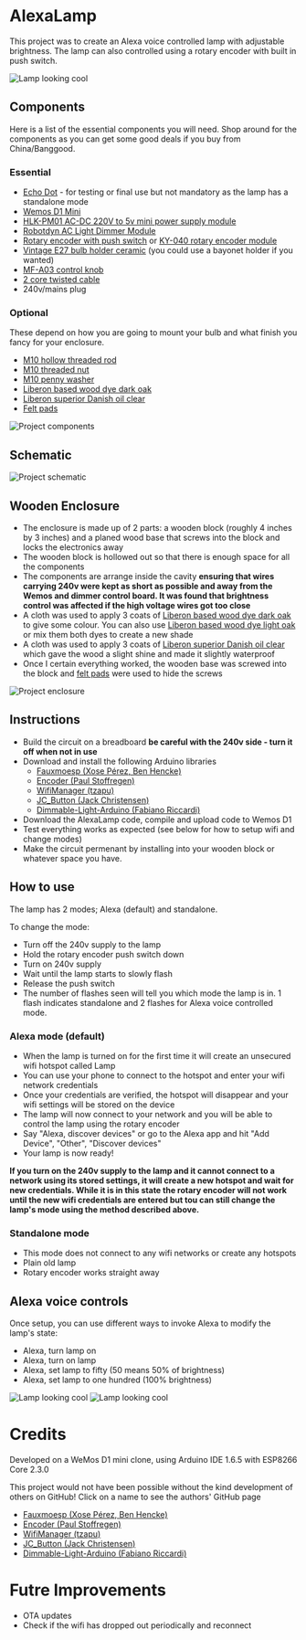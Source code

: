 # AlexaLamp

This project was to create an Alexa voice controlled lamp with adjustable brightness. The lamp can also controlled using a rotary encoder with built in push switch.

![Lamp looking cool](images/lamp2.jpg)

## Components

Here is a list of the essential components you will need.  Shop around for the components as you can get some good deals if you buy from China/Banggood.

### Essential

* [Echo Dot](https://www.amazon.co.uk/Echo-Dot-3rd-Gen-Charcoal/dp/B07PJV3JPR) - for testing or final use but not mandatory as the lamp has a standalone mode
* [Wemos D1 Mini](https://wiki.wemos.cc/products:d1:d1_mini)
* [HLK-PM01 AC-DC 220V to 5v mini power supply module](http://www.hlktech.net/product_detail.php?ProId=54)
* [Robotdyn AC Light Dimmer Module](https://robotdyn.com/ac-light-dimmer-module-1-channel-3-3v-5v-logic-ac-50-60hz-220v-110v.html)
* [Rotary encoder with push switch](https://uk.pi-supply.com/products/rotary-encoder-push-switch) or [KY-040 rotary encoder module](https://uk.banggood.com/KY-040-Rotary-Decoder-Encoder-Module-AVR-PIC-p-914010.html)
* [Vintage E27 bulb holder ceramic](https://www.ebay.co.uk/itm/Vintage-E27-Bulb-Holder-Ceramic-Industrial-Lamp-Lighting-Antique-Retro-Edison/253903670767) (you could use a bayonet holder if you wanted)
* [MF-A03 control knob](https://www.google.com/search?q=MF-a03)
* [2 core twisted cable](https://www.ebay.co.uk/itm/2-Core-Twist-Braided-Fabric-Cable-Vintage-Electric-Wire-Flexible-Lighting-Cord/312959065511)
* 240v/mains plug 

### Optional

These depend on how you are going to mount your bulb and what finish you fancy for your enclosure.

* [M10 hollow threaded rod](https://lightingspares.co.uk/collections/threaded-rods)
* [M10 threaded nut](https://lightingspares.co.uk/products/oaks-oa16-metal-10mm-threaded-nut)
* [M10 penny washer](https://www.toolstation.com/penny-washer/p90716)
* [Liberon based wood dye dark oak](https://www.screwfix.com/p/liberon-ethanol-based-wood-dye-dark-oak-250ml/3102f)
* [Liberon superior Danish oil clear](https://www.screwfix.com/c/decorating/wood-oil/cat850452)
* [Felt pads](https://www.toolstation.com/felt-gard-felt-pad-set/p95753)

![Project components](images/components.jpg)

## Schematic

![Project schematic](images/schematic.png)

## Wooden Enclosure

* The enclosure is made up of 2 parts: a wooden block (roughly 4 inches by 3 inches) and a planed wood base that screws into the block and locks the electronics away
* The wooden block is hollowed out so that there is enough space for all the components
* The components are arrange inside the cavity **ensuring that wires carrying 240v were kept as short as possible and away from the Wemos and dimmer control board.  It was found that brightness control was affected if the high voltage wires got too close**
* A cloth was used to apply 3 coats of [Liberon based wood dye dark oak](https://www.screwfix.com/p/liberon-ethanol-based-wood-dye-dark-oak-250ml/3102f) to give some colour.  You can also use [Liberon based wood dye light oak](https://www.screwfix.com/p/liberon-ethanol-based-wood-dye-light-oak-250ml/8322F) or mix them both dyes to create a new shade
* A cloth was used to apply 3 coats of [Liberon superior Danish oil clear](https://www.screwfix.com/c/decorating/wood-oil/cat850452) which gave the wood a slight shine and made it slightly waterproof
* Once I certain everything worked, the wooden base was screwed into the block and [felt pads](https://www.toolstation.com/felt-gard-felt-pad-set/p95753) were used to hide the screws 

![Project enclosure](images/enclosure.png)

## Instructions

* Build the circuit on a breadboard **be careful with the 240v side - turn it off when not in use**
* Download and install the following Arduino libraries
	* [Fauxmoesp (Xose Pérez, Ben Hencke)](https://github.com/simap/fauxmoesp)
	* [Encoder (Paul Stoffregen)](https://github.com/PaulStoffregen/Encoder)
	* [WifiManager (tzapu)](https://github.com/tzapu/WiFiManager)
	* [JC_Button (Jack Christensen)](https://github.com/JChristensen/JC_Button)
	* [Dimmable-Light-Arduino (Fabiano Riccardi)](https://github.com/fabiuz7/Dimmable-Light-Arduino)
* Download the AlexaLamp code, compile and upload code to Wemos D1
* Test everything works as expected (see below for how to setup wifi and change modes)
* Make the circuit permenant by installing into your wooden block or whatever space you have.

## How to use

The lamp has 2 modes; Alexa (default) and standalone.  

To change the mode:

* Turn off the 240v supply to the lamp
* Hold the rotary encoder push switch down
* Turn on 240v supply
* Wait until the lamp starts to slowly flash
* Release the push switch
* The number of flashes seen will tell you which mode the lamp is in.  1 flash indicates standalone and 2 flashes for Alexa voice controlled mode.

### Alexa mode (default)

* When the lamp is turned on for the first time it will create an unsecured wifi hotspot called Lamp
* You can use your phone to connect to the hotspot and enter your wifi network credentials
* Once your credentials are verified, the hotspot will disappear and your wifi settings will be stored on the device
* The lamp will now connect to your network and you will be able to control the lamp using the rotary encoder
* Say "Alexa, discover devices" or go to the Alexa app and hit "Add Device", "Other", "Discover devices"
* Your lamp is now ready!

**If you turn on the 240v supply to the lamp and it cannot connect to a network using its stored settings, it will create a new hotspot and wait for new credentials.  While it is in this state the rotary encoder will not work until the new wifi credentials are entered but tou can still change the lamp's mode using the method described above.**

### Standalone mode

* This mode does not connect to any wifi networks or create any hotspots
* Plain old lamp
* Rotary encoder works straight away

## Alexa voice controls

Once setup, you can use different ways to invoke Alexa to modify the lamp's state:

* Alexa, turn lamp on
* Alexa, turn on lamp
* Alexa, set lamp to fifty (50 means 50% of brightness)
* Alexa, set lamp to one hundred (100% brightness)

![Lamp looking cool](images/lamp1.jpg)
![Lamp looking cool](images/lamp3.jpg)

# Credits

Developed on a WeMos D1 mini clone, using Arduino IDE 1.6.5 with ESP8266 Core 2.3.0

This project would not have been possible without the kind development of others on GitHub!  Click on a name to see the authors' GitHub page

* [Fauxmoesp (Xose Pérez, Ben Hencke)](https://github.com/simap)
* [Encoder (Paul Stoffregen)](https://github.com/PaulStoffregen)
* [WifiManager (tzapu)](https://github.com/tzapu)
* [JC_Button (Jack Christensen)](https://github.com/JChristensen)
* [Dimmable-Light-Arduino (Fabiano Riccardi)](https://github.com/fabiuz7)

# Futre Improvements

* OTA updates
* Check if the wifi has dropped out periodically and reconnect

